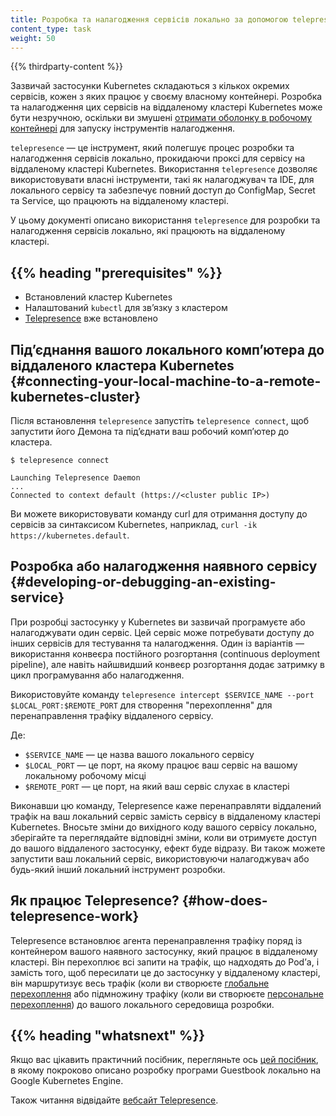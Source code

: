 ```yaml
---
title: Розробка та налагодження сервісів локально за допомогою telepresence
content_type: task
weight: 50
---
```


<!-- overview -->

{{% thirdparty-content %}}

Зазвичай застосунки Kubernetes складаються з кількох окремих сервісів, кожен з яких працює у своєму власному контейнері. Розробка та налагодження цих сервісів на віддаленому кластері Kubernetes може бути незручною, оскільки ви змушені [отримати оболонку в робочому контейнері](/docs/tasks/debug/debug-application/get-shell-running-container/) для запуску інструментів налагодження.

`telepresence` — це інструмент, який полегшує процес розробки та налагодження сервісів локально, прокидаючи проксі для сервісу на віддаленому кластері Kubernetes. Використання `telepresence` дозволяє використовувати власні інструменти, такі як налагоджувач та IDE, для локального сервісу та забезпечує повний доступ до ConfigMap, Secret та Service, що працюють на віддаленому кластері.

У цьому документі описано використання `telepresence` для розробки та налагодження сервісів локально, які працюють на віддаленому кластері.

## {{% heading "prerequisites" %}}

* Встановлений кластер Kubernetes
* Налаштований `kubectl` для звʼязку з кластером
* [Telepresence](https://www.telepresence.io/docs/latest/quick-start/) вже встановлено

<!-- steps -->

## Підʼєднання вашого локального компʼютера до віддаленого кластера Kubernetes {#connecting-your-local-machine-to-a-remote-kubernetes-cluster}

Після встановлення `telepresence` запустіть `telepresence connect`, щоб запустити його Демона та підʼєднати ваш робочий компʼютер до кластера.

```shell
$ telepresence connect

Launching Telepresence Daemon
...
Connected to context default (https://<cluster public IP>)
```

Ви можете використовувати команду curl для отримання доступу до сервісів за синтаксисом Kubernetes, наприклад, `curl -ik https://kubernetes.default`.

## Розробка або налагодження наявного сервісу {#developing-or-debugging-an-existing-service}

При розробці застосунку у Kubernetes ви зазвичай програмуєте або налагоджувати один сервіс. Цей сервіс може потребувати доступу до інших сервісів для тестування та налагодження. Один із варіантів — використання конвеєра постійного розгортання (continuous
deployment pipeline), але навіть найшвидший конвеєр розгортання додає затримку в цикл програмування або налагодження.

Використовуйте команду `telepresence intercept $SERVICE_NAME --port $LOCAL_PORT:$REMOTE_PORT` для створення "перехоплення" для перенаправлення трафіку віддаленого сервісу.

Де:

* `$SERVICE_NAME` — це назва вашого локального сервісу
* `$LOCAL_PORT` — це порт, на якому працює ваш сервіс на вашому локальному робочому місці
* `$REMOTE_PORT` — це порт, на який ваш сервіс слухає в кластері

Виконавши цю команду, Telepresence каже перенаправляти віддалений трафік на ваш локальний сервіс замість сервісу в віддаленому кластері Kubernetes. Вносьте зміни до вихідного коду вашого сервісу локально, зберігайте та переглядайте відповідні зміни, коли ви отримуєте доступ до вашого віддаленого застосунку, ефект буде відразу. Ви також можете запустити ваш локальний сервіс, використовуючи налагоджувач або будь-який інший локальний інструмент розробки.

## Як працює Telepresence? {#how-does-telepresence-work}

Telepresence встановлює агента перенаправлення трафіку поряд із контейнером вашого наявного застосунку, який працює в віддаленому кластері. Він перехоплює всі запити на трафік, що надходять до Podʼа, і замість того, щоб пересилати це до застосунку у віддаленому кластері, він маршрутизує весь трафік (коли ви створюєте [глобальне перехоплення](https://www.getambassador.io/docs/telepresence/latest/concepts/intercepts/#global-intercept) або підмножину трафіку (коли ви створюєте [персональне перехоплення](https://www.getambassador.io/docs/telepresence/latest/concepts/intercepts/#personal-intercept)) до вашого локального середовища розробки.

## {{% heading "whatsnext" %}}

Якщо вас цікавить практичний посібник, перегляньте ось [цей посібник](https://cloud.google.com/community/tutorials/developing-services-with-k8s), в якому покроково описано розробку програми Guestbook локально на Google Kubernetes Engine.

Також читання відвідайте [вебсайт Telepresence](https://www.telepresence.io).
